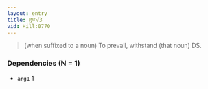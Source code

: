 ```yaml
---
layout: entry
title: ཐུབ་√3
vid: Hill:0770
---
```

> (when suffixed to a noun) To prevail, withstand (that noun) DS.
### Dependencies (N = 1)
* `arg1` 1

